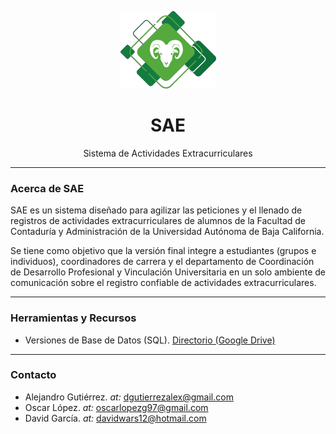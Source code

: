<p align="center"><img src="assets/img/logo-sae-cimarron.png" height="124px" width="153px"></p>

<h1 align="center"> SAE </h1>
<p align="center">Sistema de Actividades Extracurriculares</p>

---
<p>
<h3>Acerca de SAE</h3>
SAE es un sistema diseñado para agilizar las peticiones y el llenado de registros de actividades extracurriculares de alumnos de la Facultad de Contaduría y Administración de la Universidad Autónoma de Baja California.

Se tiene como objetivo que la versión final integre a estudiantes (grupos e individuos), coordinadores de carrera y el departamento de Coordinación de Desarrollo Profesional y Vinculación Universitaria en un solo ambiente de comunicación sobre el registro confiable de actividades extracurriculares.
</p>

---
<p>
<h3>Herramientas y Recursos</h3>
</p>

- Versiones de Base de Datos (SQL). [Directorio (Google Drive)](https://drive.google.com/open?id=1ZaR01O2jDn89wiiVcVMonGoruZ0xCyST)
---

<p>
<h3>Contacto</h3>
</p>

- Alejandro Gutiérrez. *at:* [dgutierrezalex@gmail.com](https://mail.google.com/mail/u/0/?view=cm&fs=1&to=dgutierrezalex@gmail.com&su=SUBJECT&body=BODY)
- Oscar López. *at:* [oscarlopezg97@gmail.com](https://mail.google.com/mail/u/0/?view=cm&fs=1&to=oscarlopezg97@gmail.com&su=SUBJECT&body=BODY)
- David García. *at:* [davidwars12@hotmail.com](https://mail.google.com/mail/u/0/?view=cm&fs=1&to=davidwars12@hotmail.com&su=SUBJECT&body=BODY)
